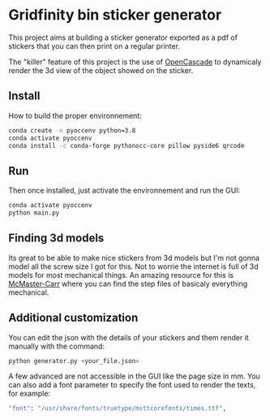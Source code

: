 # Gridfinity bin sticker generator
This project aims at building a sticker generator exported as a pdf of stickers that you can then print on a regular printer.

The "killer" feature of this project is the use of [OpenCascade](https://www.opencascade.com/) to dynamicaly render the 3d view of the object showed on the sticker.

## Install
How to build the proper environnement:
```bash
conda create -n pyoccenv python=3.8
conda activate pyoccenv
conda install -c conda-forge pythonocc-core pillow pyside6 qrcode
```

## Run
Then once installed, just activate the environnement and run the GUI:
```bash
conda activate pyoccenv
python main.py
```

## Finding 3d models
Its great to be able to make nice stickers from 3d models but I'm not gonna model all the screw size I got for this. Not to worrie the internet is full of 3d models for most mechanical things. An amazing resource for this is [McMaster-Carr](https://www.mcmaster.com/) where you can find the step files of basicaly everything mechanical.


## Additional customization
You can edit the json with the details of your stickers and them render it manually with the command:

```bash
python generator.py <your_file.json>
```

A few advanced are not accessible in the GUI like the page size in mm. You can also add a font parameter to specify the font used to render the texts, for example:

```bash
"font": "/usr/share/fonts/truetype/msttcorefonts/times.ttf",
```


